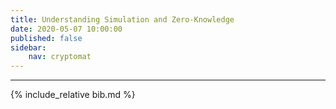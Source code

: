 ```yaml
---
title: Understanding Simulation and Zero-Knowledge
date: 2020-05-07 10:00:00
published: false
sidebar:
    nav: cryptomat
---
```


<!-- TODO:

Interesting subtleties to cover:

1. signatures are zkpoks of a secret key or not?

2. Simulation for deniable authentication should be 'straight line' (no rewinding allowed for some reason) according to Gennaro's presentation.
See:

 - straight line extraction[^BWN15e]: "An extractor is straight-line if it only
 sees a single execution of the prover (and learns the RO queries/answers that the
 prover makes), or rewinding if it is allowed to launch and interact with further
 copies of the prover (with the same coins used to produce the statement) before
 returning a witness"
 - Pass's paper on why: https://iacr.org/archive/crypto2003/27290315/27290315.pdf
 - https://www.dmi.unict.it/diraimondo/web/wp-content/uploads/papers/deniability-ake.pdf

3. NIZK versus interactive ZK: both have simulators, no? But NIZK guarantees are  weaker since you can send proof to others and convince them. How is the simulation different?

4. witness indistinguishability

5. adaptive ZK

-->

---

{% include_relative bib.md %}
